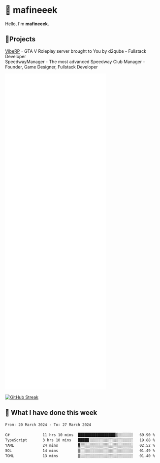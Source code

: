 # 👋 mafineeek
Hello, I'm **mafineeek**.

## 📝Projects

[VibeRP](https://v-rp.pl) - GTA V Roleplay server brought to You by d2qube - Fullstack Developer<br/>
SpeedwayManager - The most advanced Speedway Club Manager - Founder, Game Designer, Fullstack Developer


![](./github-metrics.svg)

[![GitHub Streak](https://streak-stats.demolab.com/?user=mafineeek)](https://git.io/streak-stats)

## 📰 What I have done this week
<!--START_SECTION:waka-->

```txt
From: 20 March 2024 - To: 27 March 2024

C#               11 hrs 10 mins  █████████████████▒░░░░░░░   69.90 %
TypeScript       3 hrs 10 mins   █████░░░░░░░░░░░░░░░░░░░░   19.88 %
YAML             24 mins         ▓░░░░░░░░░░░░░░░░░░░░░░░░   02.52 %
SQL              14 mins         ▒░░░░░░░░░░░░░░░░░░░░░░░░   01.49 %
TOML             13 mins         ▒░░░░░░░░░░░░░░░░░░░░░░░░   01.40 %
```

<!--END_SECTION:waka-->
